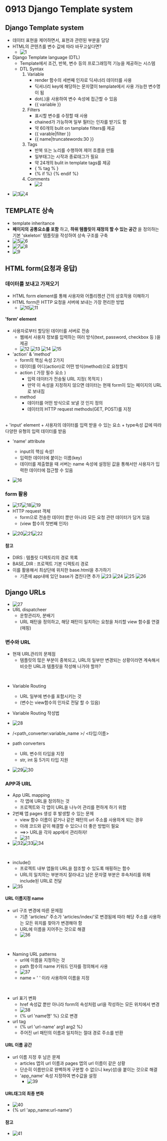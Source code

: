 # 0913 Django Template system
## Django Template system
+ 데이터 표현을 제어하면서, 표현과 관련된 부분을 담당
+ HTML의 콘텐츠를 변수 값에 따라 바꾸고싶다면?
  + ![1](pict1.PNG)
+ Django Template language (DTL)
  + Template에서 조건, 반복, 변수 등의 프로그래밍적 기능을 제공하는 시스템
  + DTL Syntax
    1. Variable
       * render 함수의 세번째 인자로 딕셔너리 데이터를 사용
       * 딕셔너리 key에 해당하는 문자열이 template에서 사용 가능한 변수명이 됨
       * dot(.)을 사용하여 변수 속성에 접근할 수 있음
       * {{ variable }}
    2. Filters
       * 표시할 변수를 수정할 때 사용
       * chained가 가능하며 일부 필터는 인자를 받기도 함
       * 약 60개의 bulit on tamplate filters를 제공
       * {{ varable|filter }}
       * {{ name|truncatewords:30 }}
    3. Tags
       * 반복 또는 노리를 수행하여 제어 흐름을 만듦
       * 일부태그는 시작과 종료태그가 필요
       * 약 24개의 bulit in template tags를 제공
       * { % tag % }
       * {% if %} {% endif %}
    4. Comments  
       *  ![2](pict2.PNG)
* ![3](pict3.png)![4](pict4.png)
## TEMPLATE 상속
+ template inheritance
+ **페이지의 공통요소를 포함** 하고, **하위 템플릿이 재정의 할 수 있는 공간** 을 정의하는 기본 'skeleton' 템플릿을 작성하여 상속 구조를 구축
+ ![5](pict5.png)![6](pict6.png)
+ ![7](pict7.png)![8](pict8.png)
+ ![9](pict9.png)

## HTML form(요청과 응답)
### 데이터를 보내고 가져오기
+ HTML form element를 통해 사용자와 어플리켕션 간의 상호작용 이해하기
+ HTML form은 HTTP 요청을 서버에 보내는 가장 편리한 방법
  + ![10](pict10.png)![11](pict11.png)
#### 'form' element
+ 사용자로부터 할당된 데이터를 서버로 전송
  + 웹에서 사용자 정보를 입력하는 여러 방식(text, password, checkbox 등 )을 제공
  + ![12](pict12.png) ![13](pict13.png) ![14](pict14.png) ![15](pict15.png)
+ 'action' & 'method'
  + form의 핵심 속성 2가지
  + 데이터를 어디(action)로 어떤 방식(method)으로 요청할지
  + action ( 가장 필수 요소 )
    + 입력 데이터가 전송될 URL 지정( 목적지 )
    + 만약 이 속성을 지정하지 않으면 데이터는 현재 form이 있는 페이지의 URL로 보내짐
  + method
    + 데이터를 어떤 방식으로 보낼 것 인지 정의
    + 데이터의 HTTP request methods(GET, POST)를 지정
<br>
+ 'input' element
  + 사용자의 데이터를 입력 받을 수 있는 요소
  + type속성 값에 따라 다양한 유형의 입력 데이터를 받음

+ 'name' attribute
  + input의 핵심 속성!
  + 입력한 데이터에 붙이는 이름(key)
  + 데이터를 제출했을 때 서버는 name 속성에 설정된 값을 통해서만 사용자가 입력한 데이터에 접근할 수 있음

+ ![16](pict16.png)

### form 활용
* ![17](pict17.png)![18](pict18.png)![19](pict19.png)
* HTTP request 객체
  * form으로 전송한 데이터 뿐만 아니라 모든 요청 관련 데이터가 담겨 있음
  * (view 함수의 첫번째 인자)
+ ![20](pict20.png)![21](pict21.png)![22](pict22.png)
  

#### 참고
+ DIRS : 템플릿 디렉토리의 경로 목록
+ BASE_DIR : 프로젝트 기본 디렉토리 경로
+ 이를 활용해서 최상단에 위치한 base.html을 추가하기 
  + 기존에 app내에 있던 base가 겹친다면 추가
![23](pict23.png) ![24](pict24.png) ![25](pict25.png) ![26](pict26.png)

## Django URLs
+ ![27](pict27.png)
+ URL dispatcheer
  + 운항관리자, 분배기
  + URL 패턴을 정의하고, 해당 패턴이 일치하는 요청을 처리할 view 함수를 연결(매핑)

### 변수와 URL
+ 현재 URL관리의 문제점
  + 템플릿의 많은 부분이 중복되고, URL의 일부만 변경되는 상황이라면 계속해서 비슷한 URL과 템플릿을 작성해 나가야 할까?
<br>

+ Variable Routing
  + URL 일부에 변수를 포함시키는 것
  + (변수는 view함수의 인자로 전달 할 수 있음)

+ Variable Routing 작성법
+ ![28](pict28.png) 
+ /<path_converter:variable_name >/  <타입:이름>
+ path converters
  + URL 변수의 타입을 지정
  + str, int 둥 5가지 타입 지원
+ ![29](pict29.png)![30](pict30.png)


### APP과 URL
+ App URL mapping
  + 각 앱에 URL을 정의하는 것
  + 프로젝트와 각 앱이 URL을 나누어 관리를 편하게 하기 위함
+ 2번째 앱 pages 생성 후 발생할 수 있는 문제
  + view 함수 이름이 같거나 같은 패턴의 url 주소를 사용하게 되는 경우
  + 아래 코드와 같이 해결할 수 있으나 더 좋은 방법이 필요
  + ==>> URL을 각자 app에서 관리하자!
  + ![31](pict31.png)
+ ![32](pict32.png)![33](pict33.png)![34](pict34.png)
<br>

+ include()
  + 프로젝트 내부 앱들의 URL을 참조할 수 있도록 매핑하는 함수
  + URL의 일치하는 부분까지 잘라내고 남은 문자열 부분은 후속처리를 위해 include된 URL로 전달
+ ![35](pict35.png)

#### URL 이름지정 name
+ url 구조 변경에 따른 문제점
  + 기존 'articles/' 주소가 'articles/index/'로 변경됨에 따라 해당 주소를 사용하는 모든 위치를 찾아가 변경해야 함
  + URL에 이름을 지어주는 것으로 해결
  + ![36](pict36.png)
<br>
  
+ Naming URL patterns
  + url에 이름을 지정하는 것
  + path 함수의 name 키워드 인자를 정의해서 사용
  + ![37](pict37.png)
  + name = ' ' 이라 사용하여 이름을 지정 
<br>

+ url 표기 변화
  + href 속성값 뿐만 아니라 form의 속성처럼 url을 작성하는 모든 위치에서 변경
  + ![38](pict38.png)
  + {% url 'name명' %} 으로 변경
+ url tag
  + {% url 'url-name' arg1 arg2 %}
  + 주어진 url 패턴의 이름과 일치하는 절대 경로 주소를 반환

#### URL 이름 공간
+ url 이름 지정 후 남은 문제
  + articles 앱의 url 이름과 pages 앱의 url 이름이 같은 상황
  + 단순히 이름만으로 완벽하게 구분할 수 없으니 key(성)을 붙이는 것으로 해결
  + 'app_name' 속성 지정하여 변수값을 설정
    + ![39](pict39.png)

#### URL태그의 최종 변화
+ ![40](pict40.png)
+ {% url 'app_name:url-name'}

#### 참고
+ ![41](pict41.png)